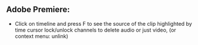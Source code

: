 ## Adobe Premiere:
- Click on timeline and press F to see the source of the clip highlighted by time cursor lock/unlock channels to delete audio or just video, (or context menu: unlink)
